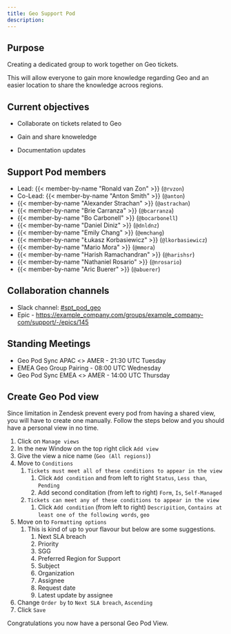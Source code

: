 ```yaml
---
title: Geo Support Pod
description:
---
```


## Purpose

Creating a dedicated group to work together on Geo tickets.

This will allow everyone to gain more knowledge regarding Geo and an easier location to share the knowledge acroos regions.

## Current objectives

- Collaborate on tickets related to Geo

- Gain and share knoweledge

- Documentation updates

## Support Pod members

- Lead: {{< member-by-name "Ronald van Zon" >}} (`@rvzon`)
- Co-Lead: {{< member-by-name "Anton Smith" >}} (`@anton`)
- {{< member-by-name "Alexander Strachan" >}} (`@astrachan`)
- {{< member-by-name "Brie Carranza" >}} (`@bcarranza`)
- {{< member-by-name "Bo Carbonell" >}} (`@bocarbonell`)
- {{< member-by-name "Daniel Diniz" >}} (`@dnldnz`)
- {{< member-by-name "Emily Chang" >}} (`@emchang`)
- {{< member-by-name "Łukasz Korbasiewicz" >}} (`@lkorbasiewicz`)
- {{< member-by-name "Mario Mora" >}} (`@mmora`)
- {{< member-by-name "Harish Ramachandran" >}} (`@harishsr`)
- {{< member-by-name "Nathaniel Rosario" >}} (`@nrosario`)
- {{< member-by-name "Aric Buerer" >}} (`@abuerer`)

## Collaboration channels

- Slack channel: [#spt_pod_geo](https://app.slack.com/client/T02592416/C03D96JF4LD)
- Epic - https://example_company.com/groups/example_company-com/support/-/epics/145

## Standing Meetings

- Geo Pod Sync APAC <> AMER - 21:30 UTC Tuesday
- EMEA Geo Group Pairing - 08:00 UTC Wednesday
- Geo Pod Sync EMEA <> AMER - 14:00 UTC Thursday

## Create Geo Pod view

Since limitation in Zendesk prevent every pod from having a shared view, you will have to create one manually.
Follow the steps below and you should have a personal view in no time.

1. Click on `Manage views`
1. In the new Window on the top right click `Add view`
1. Give the view a nice name (`Geo (All regions)`)
1. Move to `Conditions`
    1. `Tickets must meet all of these conditions to appear in the view`
        1. Click `Add condition` and from left to right `Status`, `Less than`, `Pending`
        1. Add second conditation (from left to right) `Form`, `Is`, `Self-Managed`
    1. `Tickets can meet any of these conditions to appear in the view`
        1. Click `Add condition` (from left to right) `Descripition`, `Contains at least one of the following words`, `geo`
1. Move on to `Formatting options`
    1. This is kind of up to your flavour but below are some suggestions.
        1. Next SLA breach
        1. Priority
        1. SGG
        1. Preferred Region for Support
        1. Subject
        1. Organization
        1. Assignee
        1. Request date
        1. Latest update by assignee
1. Change `Order by` to `Next SLA breach`, `Ascending`
1. Click `Save`

Congratulations you now have a personal Geo Pod View.
